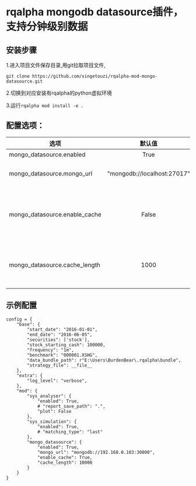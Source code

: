 # rqalpha mongodb datasource插件，支持分钟级别数据

## 安装步骤
1.进入项目文件保存目录,用git拉取项目文件,

```git clone https://github.com/xingetouzi/rqalpha-mod-mongo-datasource.git```

2.切换到对应安装有rqalpha的python虚拟环境

3.运行```rqalpha mod install -e .```

## 配置选项：
| 选项 | 默认值 | 说明 |
| --- | :--: | --- |
| mongo\_datasource.enabled | True | 插件开关 |
| mongo\_datasource.mongo\_url | "mongodb://localhost:27017" | mongodb数据库地址 |
| mongo\_datasource.enable\_cache | False | 是否开启读取缓存优化功能(缓存优化仅适用于回测) |
| mongo\_datasource.cache_length | 1000 | 当开启缓存优化时，指定缓存的大小 |

## 示例配置

```
config = {
    "base": {
        "start_date": "2016-01-01",
        "end_date": "2016-06-05",
        "securities": ['stock'],
        "stock_starting_cash": 100000,
        "frequency": "1m",
        "benchmark": "000001.XSHG",
        "data_bundle_path": r"E:\Users\BurdenBear\.rqalpha\bundle",
        "strategy_file": __file__
    },
    "extra": {
        "log_level": "verbose",
    },
    "mod": {
        "sys_analyser": {
            "enabled": True,
            # "report_save_path": ".",
            "plot": False
        },
        "sys_simulation": {
            "enabled": True,
            # "matching_type": "last"
        },
        "mongo_datasource": {
            "enabled": True,
            "mongo_url": "mongodb://192.168.0.103:30000",
            "enable_cache": True,
            "cache_length": 10000
        }
    }
}
```



